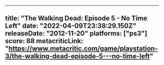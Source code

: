 
---
title: "The Walking Dead: Episode 5 - No Time Left"
date: "2022-04-09T23:38:29.150Z"
releaseDate: "2012-11-20"
platforms: ["ps3"]
score: 88
metacriticLink: "https://www.metacritic.com/game/playstation-3/the-walking-dead-episode-5---no-time-left"
---
